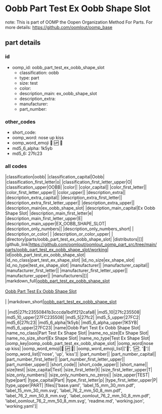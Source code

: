 # Oobb Part Test Ex Oobb Shape Slot  

note: This is part of OOMP the Oopen Organization Method For Parts. For more details: https://github.com/oomlout/oomp_base

##  part details





### id
* oomp_id: oobb_part_test_ex_oobb_shape_slot
  * classification: oobb
  * type: part
  * size: test
  * color: 
  * description_main: ex_oobb_shape_slot
  * description_extra: 
  * manufacturer: 
  * part_number: 

### other_codes
* short_code: 
* oomp_word: nose up kiss
* oomp_word_emoji :nose: :up: :kiss:
* md5_6_alpha: 1k5yb
* md5_6: 27fc23

### all codes 
|classification|oobb|
|classification_capital|Oobb|
|classification_first_letter|o|
|classification_first_letter_upper|O|
|classification_upper|OOBB|
|color||
|color_capital||
|color_first_letter||
|color_first_letter_upper||
|color_upper||
|description_extra||
|description_extra_capital||
|description_extra_first_letter||
|description_extra_first_letter_upper||
|description_extra_upper||
|description_main|ex_oobb_shape_slot|
|description_main_capital|Ex Oobb Shape Slot|
|description_main_first_letter|e|
|description_main_first_letter_upper|E|
|description_main_upper|EX_OOBB_SHAPE_SLOT|
|description_only_numbers||
|description_only_numbers_short| |
|description_or_color| |
|description_or_color_upper| |
|directory|parts/oobb_part_test_ex_oobb_shape_slot|
|distributors|[]|
|github_link|https://github.com/oomlout/oomlout_oomp_part_src/tree/main/parts/oobb_part_test_ex_oobb_shape_slot/working|
|id|oobb_part_test_ex_oobb_shape_slot|
|id_no_class|part_test_ex_shape_slot|
|id_no_size|ex_shape_slot|
|id_no_type|test_ex_shape_slot|
|manufacturer||
|manufacturer_capital||
|manufacturer_first_letter||
|manufacturer_first_letter_upper||
|manufacturer_upper||
|manufacturers|[]|
|markdown_full|[oobb_part_test_ex_oobb_shape_slot](https://github.com/oomlout/oomlout_oomp_part_src/tree/main/parts/oobb_part_test_ex_oobb_shape_slot/working)<br>[](https://github.com/oomlout/oomlout_oomp_part_src/tree/main/parts/oobb_part_test_ex_oobb_shape_slot/working)<br>[Oobb Part Test Ex Oobb Shape Slot](https://github.com/oomlout/oomlout_oomp_part_src/tree/main/parts/oobb_part_test_ex_oobb_shape_slot/working)<br><br>|
|markdown_short|[oobb_part_test_ex_oobb_shape_slot](https://github.com/oomlout/oomlout_oomp_part_src/tree/main/parts/oobb_part_test_ex_oobb_shape_slot/working)<br><br>|
|md5|27fc23550841b3cccda1bd1f212cafa8|
|md5_10|27fc235508|
|md5_10_upper|27FC235508|
|md5_5|27fc2|
|md5_5_upper|27FC2|
|md5_6|27fc23|
|md5_6_alpha|1k5yb|
|md5_6_alpha_upper|1K5YB|
|md5_6_upper|27FC23|
|name|Oobb Part Test Ex Oobb Shape Slot|
|name_no_class|Part Test Ex Shape Slot|
|name_no_size|Ex Shape Slot|
|name_no_size_short|Ex Shape Slot|
|name_no_type|Test Ex Shape Slot|
|oomp_key|oomp_oobb_part_test_ex_oobb_shape_slot|
|oomp_word|nose up kiss|
|oomp_word_emoji|:nose: :up: :kiss:|
|oomp_word_emoji_list|[':nose:', ':up:', ':kiss:']|
|oomp_word_list|['nose', 'up', 'kiss']|
|part_number||
|part_number_capital||
|part_number_first_letter||
|part_number_first_letter_upper||
|part_number_upper||
|short_code||
|short_code_upper||
|short_name||
|size|test|
|size_capital|Test|
|size_first_letter|t|
|size_first_letter_upper|T|
|size_only_numbers||
|size_only_numbers_no_zeros||
|size_upper|TEST|
|type|part|
|type_capital|Part|
|type_first_letter|p|
|type_first_letter_upper|P|
|type_upper|PART|
|files|['base.yaml', 'label_15_mm_30_mm.pdf', 'label_15_mm_30_mm.svg', 'label_76_2_mm_50_8_mm.pdf', 'label_76_2_mm_50_8_mm.svg', 'label_oomlout_76_2_mm_50_8_mm.pdf', 'label_oomlout_76_2_mm_50_8_mm.svg', 'readme.md', 'working.json', 'working.yaml']|
